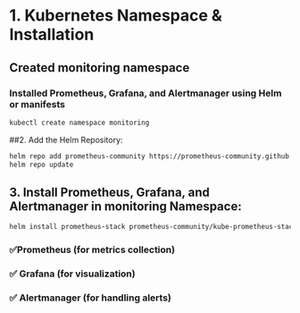 
# 1. Kubernetes Namespace & Installation
## Created monitoring namespace

### Installed Prometheus, Grafana, and Alertmanager using Helm or manifests

``` sh
kubectl create namespace monitoring

```
##2. Add the Helm Repository:

``` sh
helm repo add prometheus-community https://prometheus-community.github.io/helm-charts
helm repo update

```
## 3. Install Prometheus, Grafana, and Alertmanager in monitoring Namespace:

``` sh
helm install prometheus-stack prometheus-community/kube-prometheus-stack --namespace monitoring

```
### ✅Prometheus (for metrics collection)
### ✅ Grafana (for visualization)
### ✅ Alertmanager (for handling alerts)



